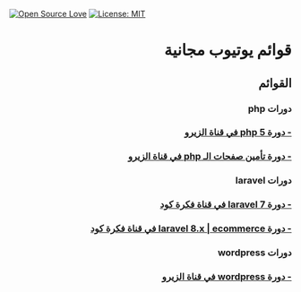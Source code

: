 [![Open Source Love](https://badges.frapsoft.com/os/v1/open-source.svg?v=103)](https://github.com/ellerbrock/open-source-badges/)
[![License: MIT](https://img.shields.io/badge/License-MIT-green.svg)](https://opensource.org/licenses/MIT)
# <div dir="rtl">قوائم يوتيوب مجانية</div>

##  <div dir="rtl">القوائم</div>
### <div dir="rtl">دورات  php </div>
### [<div dir="rtl">- دورة php 5  في قناة الزيرو  </div>](https://www.youtube.com/playlist?list=PLDoPjvoNmBAzH72MTPuAAaYfReraNlQgM)
### [<div dir="rtl">- دورة تأمين صفحات الـ php في قناة  الزيرو  </div>](https://www.youtube.com/playlist?list=PLDoPjvoNmBAypWmEHEy3awR6Ek9sUe5ZS)

### <div dir="rtl">دورات  laravel </div>
### [<div dir="rtl">- دورة laravel 7 في قناة فكرة كود  </div>](https://www.youtube.com/playlist?list=PLlc3UcIvlwWNNn2nYej_09fiR509lgdaN)
### [<div dir="rtl">- دورة laravel 8.x | ecommerce في قناة فكرة كود  </div>](https://www.youtube.com/playlist?list=PLlc3UcIvlwWOe2F_1th2K3lGdVB2AYOu5)

### <div dir="rtl">دورات  wordpress </div>
### [<div dir="rtl">- دورة wordpress في قناة الزيرو </div>](https://www.youtube.com/playlist?list=PLDoPjvoNmBAwCNR-UIRft5YuVlZKrYh20)
